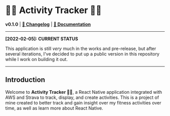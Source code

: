 # 🏊🏼 Activity Tracker 🏃🏻‍

**v0.1.0** | **[📜 Changelog](docs/miscellaneous/changelog.md)** | **[🔗 Documentation](docs)**

---

**[2022-02-05]: CURRENT STATUS**

This application is still *very* much in the works and pre-release, but after several iterations, I've decided to 
put up a public version in this repository while I work on building it out.

---

## Introduction

Welcome to **Activity Tracker 🏃🏻**, a React Native application integrated with AWS and Strava to track, display, and 
create activities. This is a project of mine created to better track and gain insight over my fitness activities 
over time, as well as learn more about React Native.